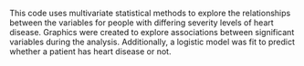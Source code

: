 This code uses multivariate statistical methods to explore the relationships between the variables for people with differing severity levels of heart disease. Graphics were created to explore associations between significant variables during the analysis. Additionally, a logistic model was fit to predict whether a patient has heart disease or not.
